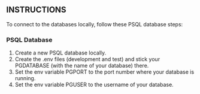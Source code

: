 
## INSTRUCTIONS

To connect to the databases locally, follow these PSQL database steps:



### PSQL Database

1. Create a new PSQL database locally.
2. Create the .env files (development and test) and stick your PGDATABASE (with the name of your database) there.
3. Set the env variable PGPORT to the port number where your database is running.
4. Set the env variable PGUSER to the username of your database.


